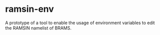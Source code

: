 # ramsin-env
A prototype of a tool to enable the usage of environment variables to edit the RAMSIN namelist of BRAMS.
